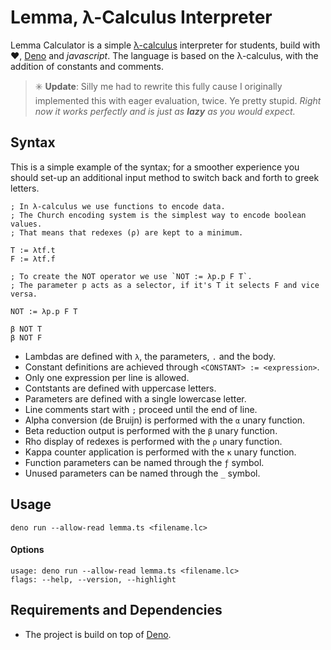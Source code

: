 
# Lemma, λ-Calculus Interpreter

Lemma Calculator is a simple
[λ-calculus](https://en.wikipedia.org/wiki/Lambda_calculus) interpreter
for students, build with ❤️, [Deno](https://deno.land/) and *javascript*.
The language is based on the λ-calculus, with the addition of constants
and comments.

> ✳️ **Update**: Silly me had to rewrite this fully cause I originally
> implemented this with eager evaluation, twice. Ye pretty stupid.
> *Right now it works perfectly and is just as **lazy** as you would expect.*


## Syntax

This is a simple example of the syntax; for a smoother experience you should
set-up an additional input method to switch back and forth to greek letters.

```
; In λ-calculus we use functions to encode data.
; The Church encoding system is the simplest way to encode boolean values.
; That means that redexes (ρ) are kept to a minimum.

T := λtf.t
F := λtf.f

; To create the NOT operator we use `NOT := λp.p F T`.
; The parameter p acts as a selector, if it's T it selects F and vice versa.

NOT := λp.p F T

β NOT T
β NOT F
```

* Lambdas are defined with `λ`, the parameters, `.` and the body.
* Constant definitions are achieved through `<CONSTANT> := <expression>`.
* Only one expression per line is allowed.
* Contstants are defined with uppercase letters.
* Parameters are defined with a single lowercase letter.
* Line comments start with `;` proceed until the end of line.
* Alpha conversion (de Bruijn) is performed with the `α` unary function.
* Beta reduction output is performed with the `β` unary function.
* Rho display of redexes is performed with the `ρ` unary function.
* Kappa counter application is performed with the `κ` unary function.
* Function parameters can be named through the `ƒ` symbol.
* Unused parameters can be named through the `_` symbol.

## Usage

```
deno run --allow-read lemma.ts <filename.lc>
```

#### Options

```
usage: deno run --allow-read lemma.ts <filename.lc>
flags: --help, --version, --highlight
```

## Requirements and Dependencies

* The project is build on top of [Deno](https://deno.land/).
